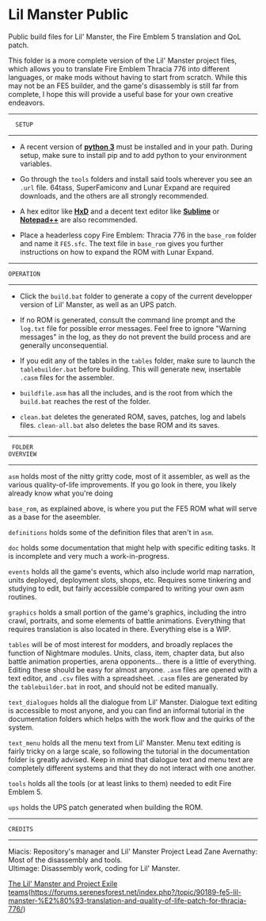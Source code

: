 # Lil Manster Public
 Public build files for Lil' Manster, the Fire Emblem 5 translation and QoL patch.

This folder is a more complete version of the Lil' Manster project files, which allows you to translate Fire Emblem Thracia 776 into different languages, or make mods without having to start from scratch.
While this may not be an FE5 builder, and the game's disassembly is still far from complete, I hope this will provide a useful base for your own creative endeavors.

-----------------
	  SETUP
-----------------

- A recent version of [**python 3**](https://www.python.org/) must be installed and in your path.
  During setup, make sure to install pip and to add python to your environment variables.

- Go through the `tools` folders and install said tools wherever you see an `.url` file.
  64tass, SuperFamiconv and Lunar Expand are required downloads, and the others are all strongly recommended.
 
- A hex editor like [**HxD**](https://mh-nexus.de/en/hxd/) and a decent text editor like [**Sublime**](https://www.sublimetext.com/) or [**Notepad++**](https://notepad-plus-plus.org/) are also recommended.

- Place a headerless copy Fire Emblem: Thracia 776 in the `base_rom` folder and name it `FE5.sfc`.
  The text file in `base_rom` gives you further instructions on how to expand the ROM with Lunar Expand.

-----------------
	OPERATION
-----------------

- Click the `build.bat` folder to generate a copy of the current developper version of Lil' Manster, as well as an UPS patch.

- If no ROM is generated, consult the command line prompt and the `log.txt` file for possible error messages.
  Feel free to ignore "Warning messages" in the log, as they do not prevent the build process and are generally unconsequential.

- If you edit any of the tables in the `tables` folder, make sure to launch the `tablebuilder.bat` before building.
  This will generate new, insertable `.casm` files for the assembler.

- `buildfile.asm` has all the includes, and is the root from which the `build.bat` reaches the rest of the folder.

- `clean.bat` deletes the generated ROM, saves, patches, log and labels files.
  `clean-all.bat` also deletes the base ROM and its saves.

----------------
	 FOLDER
	OVERVIEW
----------------

`asm` holds most of the nitty gritty code, most of it assembler, as well as the various quality-of-life improvements. If you go look in there, you likely already know what you're doing

`base_rom`, as explained above, is where you put the FE5 ROM what will serve as a base for the aseembler.

`definitions` holds some of the definition files that aren't in `asm`.

`doc` holds some documentation that might help with specific editing tasks. It is incomplete and very much a work-in-progress.

`events` holds all the game's events, which also include world map narration, units deployed, deployment slots, shops, etc.
Requires some tinkering and studying to edit, but fairly accessible compared to writing your own asm routines.

`graphics` holds a small portion of the game's graphics, including the intro crawl, portraits, and some elements of battle animations.
Everything that requires translation is also located in there. Everything else is a WIP.

`tables` will be of most interest for modders, and broadly replaces the function of Nightmare modules.
Units, class, item, chapter data, but also battle animation properties, arena opponents... there is a little of everything. Editing these should be easy for almost anyone.
`.asm` files are opened with a text editor, and `.csv` files with a spreadsheet.
`.casm` files are generated by the `tablebuilder.bat` in root, and should not be edited manually.

`text_dialogues` holds all the dialogue from Lil' Manster. Dialogue text editing is accessible to most anyone, and you can find an informal tutorial in the documentation folders which helps with the work flow and the quirks of the system.

`text_menu` holds all the menu text from Lil' Manster. Menu text editing is fairly tricky on a large scale, so following the tutorial in the documentation folder is greatly advised.
Keep in mind that dialogue text and menu text are completely different systems and that they do not interact with one another.

`tools` holds all the tools (or at least links to them) needed to edit Fire Emblem 5.

`ups` holds the UPS patch generated when building the ROM.

----------------
	CREDITS
----------------

Miacis:	Repository's manager and Lil' Manster Project Lead
Zane Avernathy:	Most of the disassembly and tools.	
Ultimage: Disassembly work, coding for Lil' Manster.

[The Lil' Manster and Project Exile teams](https://forums.serenesforest.net/index.php?/topic/90189-fe5-lil-manster-%E2%80%93-translation-and-quality-of-life-patch-for-thracia-776/#comments)(https://forums.serenesforest.net/index.php?/topic/90189-fe5-lil-manster-%E2%80%93-translation-and-quality-of-life-patch-for-thracia-776/)